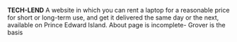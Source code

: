 **TECH-LEND**
A website in which you can rent a laptop for a reasonable price for short or long-term use, and get it delivered the same day or the next, available on Prince Edward Island.
About page is incomplete- Grover is the basis
